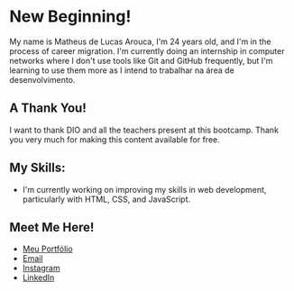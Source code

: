 # New Beginning!

My name is Matheus de Lucas Arouca, I'm 24 years old, and I'm in the process of career migration. I'm currently doing an internship in computer networks where I don't use tools like Git and GitHub frequently, but I'm learning to use them more as I intend to trabalhar na área de desenvolvimento.

## A Thank You!
I want to thank DIO and all the teachers present at this bootcamp. Thank you very much for making this content available for free.

## My Skills:
- I'm currently working on improving my skills in web development, particularly with HTML, CSS, and JavaScript.

## Meet Me Here!
- [Meu Portfólio](https://github.com/dlucas027)
- [Email](https://mail.google.com/mail/u/1/#inbox)
- [Instagram](https://www.instagram.com/dlucasz027?igsh=OXQyZDQwd2E1ZWJ0)
- [LinkedIn](https://www.linkedin.com/in/matheus-de-lucas-arouca-9ab53a273/)
